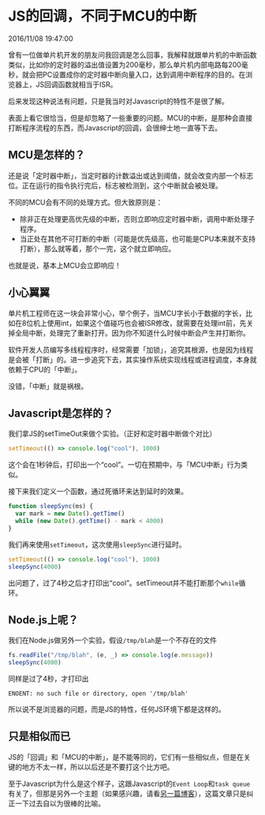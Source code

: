 # JS的回调，不同于MCU的中断
2016/11/08 19:47:00


曾有一位做单片机开发的朋友问我回调是怎么回事，我解释就跟单片机的中断函数类似，比如你的定时器的溢出值设置为200毫秒，那么单片机内部电路每200毫秒，就会把PC设置成你的定时器中断向量入口，达到调用中断程序的目的。在浏览器上，JS回调函数就相当于ISR。

后来发现这种说法有问题，只是我当时对Javascript的特性不是很了解。

表面上看它很恰当，但是却忽略了一些重要的问题。MCU的中断，是那种会直接打断程序流程的东西，而Javascript的回调，会很绅士地一直等下去。


## MCU是怎样的？

还是说「定时器中断」，当定时器的计数溢出或达到阈值，就会改变内部一个标志位。正在运行的指令执行完后，标志被检测到，这个中断就会被处理。

不同的MCU会有不同的处理方式。但大致原则是：
- 除非正在处理更高优先级的中断，否则立即响应定时器中断，调用中断处理子程序。
- 当正处在其他不可打断的中断（可能是优先级高，也可能是CPU本来就不支持打断），那么就等着，那个一完，这个就立即响应。

也就是说，基本上MCU会立即响应！


## 小心翼翼

单片机工程师在这一块会非常小心，举个例子，当MCU字长小于数据的字长，比如在8位机上使用int，如果这个值碰巧也会被ISR修改，就需要在处理int前，先关掉全局中断，处理完了重新打开。因为你不知道什么时候中断会产生并打断你。

软件开发人员编写多线程程序时，经常需要「加锁」，追究其根源，也是因为线程是会被「打断」的。进一步追究下去，其实操作系统实现线程或进程调度，本身就依赖于CPU的「中断」。

没错，「中断」就是祸根。


## Javascript是怎样的？

我们拿JS的setTimeOut来做个实验。（正好和定时器中断做个对比）

```js
setTimeout(() => console.log("cool"), 1000)
```

这个会在1秒钟后，打印出一个“cool”。一切在预期中，与「MCU中断」行为类似。

接下来我们定义一个函数，通过死循环来达到延时的效果。

```js
function sleepSync(ms) {
  var mark = new Date().getTime()
  while (new Date().getTime() - mark < 4000)
}
```

我们再来使用`setTimeout`，这次使用`sleepSync`进行延时。

```js
setTimeout(() => console.log("cool"), 1000)
sleepSync(4000)
```

出问题了，过了4秒之后才打印出“cool”。setTimeout并不能打断那个`while`循环。


## Node.js上呢？

我们在Node.js做另外一个实验，假设`/tmp/blah`是一个不存在的文件

```js
fs.readFile("/tmp/blah", (e, _) => console.log(e.message))
sleepSync(4000)
```

同样是过了4秒，才打印出

```
ENOENT: no such file or directory, open '/tmp/blah'
```

所以说不是浏览器的问题，而是JS的特性，任何JS环境下都是这样的。


## 只是相似而已

JS的「回调」和「MCU的中断」，是不能等同的，它们有一些相似点，但是在关键的地方不太一样，所以以后还是不要打这个比方吧。

至于Javascript为什么是这个样子，这跟Javascript的`Event Loop`和`task queue`有关了，但那是另外一个主题（如果感兴趣，请看[另一篇博客][eventloop]），这篇文章只是纠正一下过去自以为很棒的比喻。

[eventloop]: /2016/11/21/13.18.html
